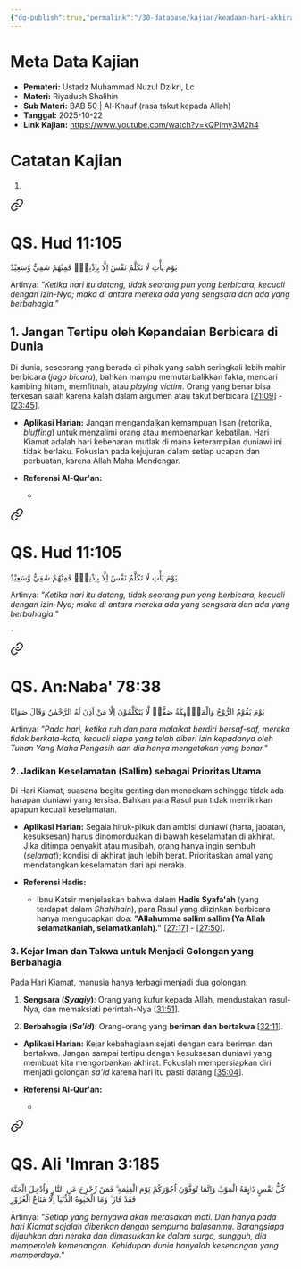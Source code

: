 ```yaml
---
{"dg-publish":true,"permalink":"/30-database/kajian/keadaan-hari-akhirat/","tags":["kajian"]}
---
```





# Meta Data Kajian 
<div><ul class="dataview list-view-ul"><li><span><strong>Pemateri:</strong> Ustadz Muhammad Nuzul Dzikri, Lc</span></li><li><span><strong>Materi:</strong> Riyadush Shalihin</span></li><li><span><strong>Sub Materi:</strong> BAB 50 | Al-Khauf (rasa takut kepada Allah)</span></li><li><span><strong>Tanggal:</strong> 2025-10-22</span></li><li><span><strong>Link Kajian:</strong> <a rel="noopener nofollow" class="external-link" href="https://www.youtube.com/watch?v=kQPlmy3M2h4" target="_blank">https://www.youtube.com/watch?v=kQPlmy3M2h4</a></span></li></ul></div>

# Catatan Kajian
1. 
<div class="transclusion internal-embed is-loaded"><a class="markdown-embed-link" href="/30-database/al-quran/all-surah/#qs-hud-11-105" aria-label="Open link"><svg xmlns="http://www.w3.org/2000/svg" width="24" height="24" viewBox="0 0 24 24" fill="none" stroke="currentColor" stroke-width="2" stroke-linecap="round" stroke-linejoin="round" class="svg-icon lucide-link"><path d="M10 13a5 5 0 0 0 7.54.54l3-3a5 5 0 0 0-7.07-7.07l-1.72 1.71"></path><path d="M14 11a5 5 0 0 0-7.54-.54l-3 3a5 5 0 0 0 7.07 7.07l1.71-1.71"></path></svg></a><div class="markdown-embed">



# QS. Hud 11:105
يَوْمَ يَأْتِ لَا تَكَلَّمُ نَفْسٌ اِلَّا بِاِذْنِهٖۚ فَمِنْهُمْ شَقِيٌّ وَّسَعِيْدٌ

Artinya: *"Ketika hari itu datang, tidak seorang pun yang berbicara, kecuali dengan izin-Nya; maka di antara mereka ada yang sengsara dan ada yang berbahagia."*



</div></div>

## 1. Jangan Tertipu oleh Kepandaian Berbicara di Dunia

Di dunia, seseorang yang berada di pihak yang salah seringkali lebih mahir berbicara (_jago bicara_), bahkan mampu memutarbalikkan fakta, mencari kambing hitam, memfitnah, atau _playing victim_. Orang yang benar bisa terkesan salah karena kalah dalam argumen atau takut berbicara [[21:09](http://www.youtube.com/watch?v=kQPlmy3M2h4&t=1269)] - [[23:45](http://www.youtube.com/watch?v=kQPlmy3M2h4&t=1425)].

- **Aplikasi Harian:** Jangan mengandalkan kemampuan lisan (retorika, _bluffing_) untuk menzalimi orang atau membenarkan kebatilan. Hari Kiamat adalah hari kebenaran mutlak di mana keterampilan duniawi ini tidak berlaku. Fokuslah pada kejujuran dalam setiap ucapan dan perbuatan, karena Allah Maha Mendengar.
    
- **Referensi Al-Qur'an:**
    
    - 
<div class="transclusion internal-embed is-loaded"><a class="markdown-embed-link" href="/30-database/al-quran/all-surah/#qs-hud-11-105" aria-label="Open link"><svg xmlns="http://www.w3.org/2000/svg" width="24" height="24" viewBox="0 0 24 24" fill="none" stroke="currentColor" stroke-width="2" stroke-linecap="round" stroke-linejoin="round" class="svg-icon lucide-link"><path d="M10 13a5 5 0 0 0 7.54.54l3-3a5 5 0 0 0-7.07-7.07l-1.72 1.71"></path><path d="M14 11a5 5 0 0 0-7.54-.54l-3 3a5 5 0 0 0 7.07 7.07l1.71-1.71"></path></svg></a><div class="markdown-embed">



# QS. Hud 11:105
يَوْمَ يَأْتِ لَا تَكَلَّمُ نَفْسٌ اِلَّا بِاِذْنِهٖۚ فَمِنْهُمْ شَقِيٌّ وَّسَعِيْدٌ

Artinya: *"Ketika hari itu datang, tidak seorang pun yang berbicara, kecuali dengan izin-Nya; maka di antara mereka ada yang sengsara dan ada yang berbahagia."*



</div></div>

    - 
<div class="transclusion internal-embed is-loaded"><a class="markdown-embed-link" href="/30-database/al-quran/all-surah/#qs-an-naba-78-38" aria-label="Open link"><svg xmlns="http://www.w3.org/2000/svg" width="24" height="24" viewBox="0 0 24 24" fill="none" stroke="currentColor" stroke-width="2" stroke-linecap="round" stroke-linejoin="round" class="svg-icon lucide-link"><path d="M10 13a5 5 0 0 0 7.54.54l3-3a5 5 0 0 0-7.07-7.07l-1.72 1.71"></path><path d="M14 11a5 5 0 0 0-7.54-.54l-3 3a5 5 0 0 0 7.07 7.07l1.71-1.71"></path></svg></a><div class="markdown-embed">



# QS. An:Naba' 78:38
يَوْمَ يَقُوْمُ الرُّوْحُ وَالْمَلٰۤىِٕكَةُ صَفًّاۙ  لَّا يَتَكَلَّمُوْنَ اِلَّا مَنْ اَذِنَ لَهُ الرَّحْمٰنُ وَقَالَ صَوَابًا

Artinya: *"Pada hari, ketika ruh dan para malaikat berdiri bersaf-saf, mereka tidak berkata-kata, kecuali siapa yang telah diberi izin kepadanya oleh Tuhan Yang Maha Pengasih dan dia hanya mengatakan yang benar."*



</div></div>



### 2. Jadikan Keselamatan (Sallim) sebagai Prioritas Utama

Di Hari Kiamat, suasana begitu genting dan mencekam sehingga tidak ada harapan duniawi yang tersisa. Bahkan para Rasul pun tidak memikirkan apapun kecuali keselamatan.

- **Aplikasi Harian:** Segala hiruk-pikuk dan ambisi duniawi (harta, jabatan, kesuksesan) harus dinomorduakan di bawah keselamatan di akhirat. Jika ditimpa penyakit atau musibah, orang hanya ingin sembuh (_selamat_); kondisi di akhirat jauh lebih berat. Prioritaskan amal yang mendatangkan keselamatan dari api neraka.
    
- **Referensi Hadis:**
    
    - Ibnu Katsir menjelaskan bahwa dalam **Hadis Syafa'ah** (yang terdapat dalam _Shahihain_), para Rasul yang diizinkan berbicara hanya mengucapkan doa: **"Allahumma sallim sallim (Ya Allah selamatkanlah, selamatkanlah)."** [[27:17](http://www.youtube.com/watch?v=kQPlmy3M2h4&t=1637)] - [[27:50](http://www.youtube.com/watch?v=kQPlmy3M2h4&t=1670)].
### 3. Kejar Iman dan Takwa untuk Menjadi Golongan yang Berbahagia

Pada Hari Kiamat, manusia hanya terbagi menjadi dua golongan:

1. **Sengsara (_Syaqiy_)**: Orang yang kufur kepada Allah, mendustakan rasul-Nya, dan memaksiati perintah-Nya [[31:51](http://www.youtube.com/watch?v=kQPlmy3M2h4&t=1911)].
    
2. **Berbahagia (_Sa'id_)**: Orang-orang yang **beriman dan bertakwa** [[32:11](http://www.youtube.com/watch?v=kQPlmy3M2h4&t=1931)].
    

- **Aplikasi Harian:** Kejar kebahagiaan sejati dengan cara beriman dan bertakwa. Jangan sampai tertipu dengan kesuksesan duniawi yang membuat kita mengorbankan akhirat. Fokuslah mempersiapkan diri menjadi golongan _sa'id_ karena hari itu pasti datang [[35:04](http://www.youtube.com/watch?v=kQPlmy3M2h4&t=2104)].
    
- **Referensi Al-Qur'an:**
    
    - 
<div class="transclusion internal-embed is-loaded"><a class="markdown-embed-link" href="/30-database/al-quran/all-surah/#qs-ali-imran-3-185" aria-label="Open link"><svg xmlns="http://www.w3.org/2000/svg" width="24" height="24" viewBox="0 0 24 24" fill="none" stroke="currentColor" stroke-width="2" stroke-linecap="round" stroke-linejoin="round" class="svg-icon lucide-link"><path d="M10 13a5 5 0 0 0 7.54.54l3-3a5 5 0 0 0-7.07-7.07l-1.72 1.71"></path><path d="M14 11a5 5 0 0 0-7.54-.54l-3 3a5 5 0 0 0 7.07 7.07l1.71-1.71"></path></svg></a><div class="markdown-embed">



# QS. Ali 'Imran 3:185
كُلُّ نَفْسٍ ذَاۤىِٕقَةُ الْمَوْتِۗ وَاِنَّمَا تُوَفَّوْنَ اُجُوْرَكُمْ يَوْمَ الْقِيٰمَةِ ۗ فَمَنْ زُحْزِحَ عَنِ النَّارِ وَاُدْخِلَ الْجَنَّةَ فَقَدْ فَازَ ۗ وَمَا الْحَيٰوةُ الدُّنْيَآ اِلَّا مَتَاعُ الْغُرُوْرِ 

Artinya: *"Setiap yang bernyawa akan merasakan mati. Dan hanya pada hari Kiamat sajalah diberikan dengan sempurna balasanmu. Barangsiapa dijauhkan dari neraka dan dimasukkan ke dalam surga, sungguh, dia memperoleh kemenangan. Kehidupan dunia hanyalah kesenangan yang memperdaya."*



</div></div>



